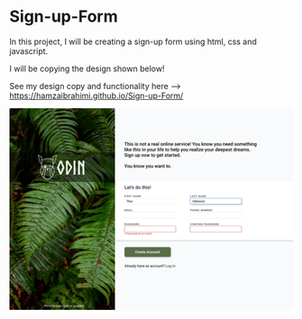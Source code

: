 # Sign-up-Form

In this project, I will be creating a sign-up form using html, css and javascript. 

I will be copying the design shown below!

See my design copy and functionality here --> https://hamzaibrahimi.github.io/Sign-up-Form/

![alt text](/images/image.png)
